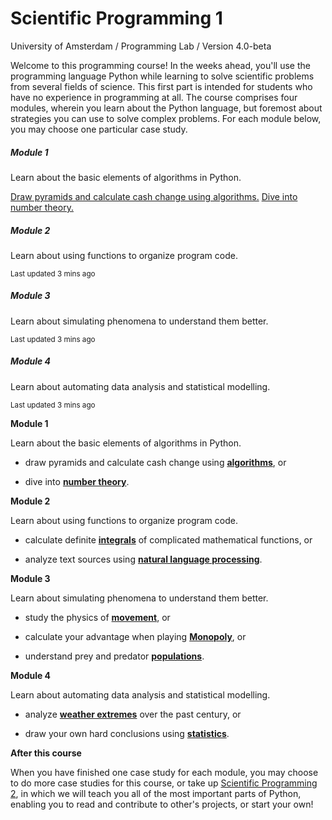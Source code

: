 # Scientific Programming 1

University of Amsterdam / Programming Lab / Version 4.0-beta

Welcome to this programming course! In the weeks ahead, you'll use the programming language Python while learning to solve scientific problems from several fields of science. This first part is intended for students who have no experience in programming at all. The course comprises four modules, wherein you learn about the Python language, but foremost about strategies you can use to solve complex problems. For each module below, you may choose one particular case study.

<div class="card-group">
    <div class="card">
        <div class="card-body">
            <h5 class="card-title">Module 1</h5>
            <p class="card-text">Learn about the basic elements of algorithms in Python.</p>
            <div class="list-group list-group-flush">
                <a href="/algorithms" class="list-group-item">Draw pyramids and calculate cash change using algorithms.</a>
                <a href="/number theory" class="list-group-item">Dive into number theory.</a>
            </ul>
        </div>
    </div>
    <div class="card">
        <div class="card-body">
            <h5 class="card-title">Module 2</h5>
            <p class="card-text">Learn about using functions to organize program code.</p>
            <p class="card-text"><small class="text-muted">Last updated 3 mins ago</small></p>
        </div>
    </div>
    <div class="card">
        <div class="card-body">
            <h5 class="card-title">Module 3</h5>
            <p class="card-text">Learn about simulating phenomena to understand them better.</p>
            <p class="card-text"><small class="text-muted">Last updated 3 mins ago</small></p>
        </div>
    </div>
    <div class="card">
        <div class="card-body">
            <h5 class="card-title">Module 4</h5>
            <p class="card-text">Learn about automating data analysis and statistical modelling.</p>
            <p class="card-text"><small class="text-muted">Last updated 3 mins ago</small></p>
        </div>
    </div>
</div>

**Module 1**

Learn about the basic elements of algorithms in Python.

- draw pyramids and calculate cash change using [<strong>algorithms</strong>](/algorithms), or

- dive into [<strong>number theory</strong>](/numbers).

**Module 2**

Learn about using functions to organize program code.

- calculate definite [<strong>integrals</strong>](/integrals) of complicated mathematical functions, or

- analyze text sources using [<strong>natural language processing</strong>](/language).

**Module 3**

Learn about simulating phenomena to understand them better.

- study the physics of [<strong>movement</strong>](/movement), or

- calculate your advantage when playing [<strong>Monopoly</strong>](/monopoly), or

- understand prey and predator [<strong>populations</strong>](/population).

**Module 4**

Learn about automating data analysis and statistical modelling.

- analyze [<strong>weather extremes</strong>](/weather) over the past century, or

- draw your own hard conclusions using [<strong>statistics</strong>](/statistics).

**After this course**

When you have finished one case study for each module, you may choose to do more case studies for this course, or take up [Scientific Programming 2](2), in which we will teach you all of the most important parts of Python, enabling you to read and contribute to other's projects, or start your own!
